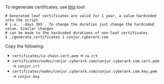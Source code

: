 To regenerate certificates, use [this](https://github.com/conjurdemos/dap-intro/tree/main/tools/simple-certificates)
tool:
```sh-session
# Generated leaf certificates are valid for 1 year, a value hardcoded into the script
# i.e. `-days 365`. To change the duration just change the hardcoded value. Similar changes
# can be made to the hardcoded durations of non-leaf certificates.
$ ./generate_certificates 1 conjur.cyberark.com
```

Copy the following:
- `certificates/ca-chain.cert.pem` -> `ca.crt`
- `certificates/nodes/conjur.cyberark.com/conjur.cyberark.com.cert.pem` -> `conjur.crt`
- `certificates/nodes/conjur.cyberark.com/conjur.cyberark.com.key.pem` -> `conjur.key`
